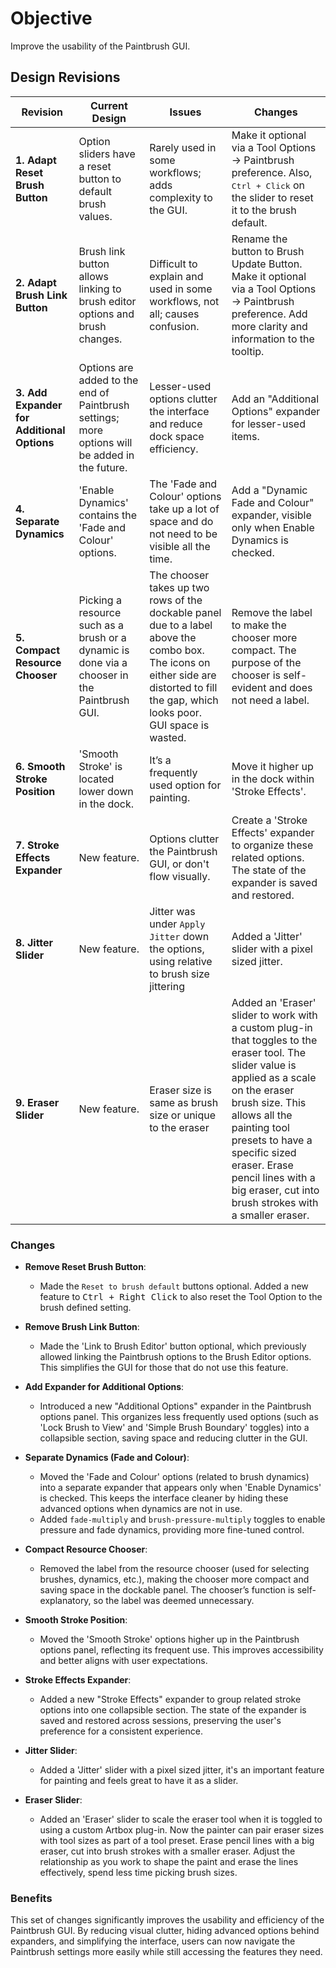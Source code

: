 # Objective

Improve the usability of the Paintbrush GUI.

## Design Revisions

| **Revision** | **Current Design** | **Issues** | **Changes** |
|--------------|---------------------|------------|-------------|
| **1. Adapt Reset Brush Button** | Option sliders have a reset button to default brush values. | Rarely used in some workflows; adds complexity to the GUI. | Make it optional via a Tool Options -> Paintbrush preference. Also, <kbd>Ctrl + Click</kbd> on the slider to reset it to the brush default. |
| **2. Adapt Brush Link Button** | Brush link button allows linking to brush editor options and brush changes. | Difficult to explain and used in some workflows, not all; causes confusion. | Rename the button to Brush Update Button. Make it optional via a Tool Options -> Paintbrush preference. Add more clarity and information to the tooltip. |
| **3. Add Expander for Additional Options** | Options are added to the end of Paintbrush settings; more options will be added in the future. | Lesser-used options clutter the interface and reduce dock space efficiency. | Add an "Additional Options" expander for lesser-used items. |
| **4. Separate Dynamics** | 'Enable Dynamics' contains the 'Fade and Colour' options. | The 'Fade and Colour' options take up a lot of space and do not need to be visible all the time. | Add a "Dynamic Fade and Colour" expander, visible only when Enable Dynamics is checked. |
| **5. Compact Resource Chooser** | Picking a resource such as a brush or a dynamic is done via a chooser in the Paintbrush GUI. | The chooser takes up two rows of the dockable panel due to a label above the combo box. The icons on either side are distorted to fill the gap, which looks poor. GUI space is wasted. | Remove the label to make the chooser more compact. The purpose of the chooser is self-evident and does not need a label. |
| **6. Smooth Stroke Position** | 'Smooth Stroke' is located lower down in the dock. | It’s a frequently used option for painting. | Move it higher up in the dock within 'Stroke Effects'. |
| **7. Stroke Effects Expander** | New feature. | Options clutter the Paintbrush GUI, or don't flow visually. | Create a 'Stroke Effects' expander to organize these related options. The state of the expander is saved and restored. |
| **8. Jitter Slider** | New feature. | Jitter was under `Apply Jitter` down the options, using relative to brush size jittering | Added a 'Jitter' slider with a pixel sized jitter. |
| **9. Eraser Slider** | New feature. | Eraser size is same as brush size or unique to the eraser | Added an 'Eraser' slider to work with a custom plug-in that toggles to the eraser tool. The slider value is applied as a scale on the eraser brush size. This allows all the painting tool presets to have a specific sized eraser. Erase pencil lines with a big eraser, cut into brush strokes with a smaller eraser.|

### Changes

- **Remove Reset Brush Button**:
    - Made the `Reset to brush default` buttons optional. Added a new feature to <kbd>Ctrl + Right Click</kbd> to also reset the Tool Option to the brush defined setting.

- **Remove Brush Link Button**:
    - Made the 'Link to Brush Editor' button optional, which previously allowed linking the Paintbrush options to the Brush Editor options. This simplifies the GUI for those that do not use this feature.
- **Add Expander for Additional Options**:
    - Introduced a new "Additional Options" expander in the Paintbrush options panel. This organizes less frequently used options (such as 'Lock Brush to View' and 'Simple Brush Boundary' toggles) into a collapsible section, saving space and reducing clutter in the GUI.

- **Separate Dynamics (Fade and Colour)**:
    - Moved the 'Fade and Colour' options (related to brush dynamics) into a separate expander that appears only when 'Enable Dynamics' is checked. This keeps the interface cleaner by hiding these advanced options when dynamics are not in use.
    - Added `fade-multiply` and `brush-pressure-multiply` toggles to enable pressure and fade dynamics, providing more fine-tuned control.

- **Compact Resource Chooser**:
    - Removed the label from the resource chooser (used for selecting brushes, dynamics, etc.), making the chooser more compact and saving space in the dockable panel. The chooser’s function is self-explanatory, so the label was deemed unnecessary.

- **Smooth Stroke Position**:
    - Moved the 'Smooth Stroke' options higher up in the Paintbrush options panel, reflecting its frequent use. This improves accessibility and better aligns with user expectations.

- **Stroke Effects Expander**:
    - Added a new "Stroke Effects" expander to group related stroke options into one collapsible section. The state of the expander is saved and restored across sessions, preserving the user's preference for a consistent experience.

- **Jitter Slider**:
    - Added a 'Jitter' slider with a pixel sized jitter, it's an important feature for painting and feels great to have it as a slider.

- **Eraser Slider**:
    - Added an 'Eraser' slider to scale the eraser tool when it is toggled to using a custom Artbox plug-in. Now the painter can pair eraser sizes with tool sizes as part of a tool preset. Erase pencil lines with a big eraser, cut into brush strokes with a smaller eraser.
    Adjust the relationship as you work to shape the paint and erase the lines effectively, spend less time picking brush sizes.

### **Benefits**

This set of changes significantly improves the usability and efficiency of the Paintbrush GUI. By reducing visual clutter, hiding advanced options behind expanders, and simplifying the interface, users can now navigate the Paintbrush settings more easily while still accessing the features they need.